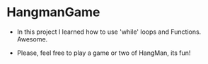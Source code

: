 # HangmanGame

- In this project I learned how to use 'while' loops and Functions. Awesome.

- Please, feel free to play a game or two of HangMan, its fun!

